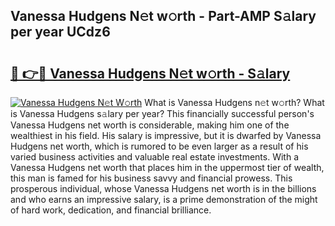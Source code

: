 ## Vanessa Hudgens N𝚎t w𝚘rth - Part-AMP S𝚊lary per year UCdz6

# <h2><a href="http://gc3475r.nevu.top/?p=Vanessa+Hudgens">🔗 👉🔴 Vanessa Hudgens N𝚎t w𝚘rth - S𝚊lary</a></h2>

[![Vanessa Hudgens N𝚎t W𝚘rth](https://i.imgur.com/Oavwk0R.jpeg)](http://gc3475r.nevu.top/?p=Vanessa+Hudgens)
What is Vanessa Hudgens n𝚎t w𝚘rth? What is Vanessa Hudgens s𝚊lary per year?
This financially successful person's Vanessa Hudgens net worth is considerable, making him one of the wealthiest in his field. His salary is impressive, but it is dwarfed by Vanessa Hudgens net worth, which is rumored to be even larger as a result of his varied business activities and valuable real estate investments. With a Vanessa Hudgens net worth that places him in the uppermost tier of wealth, this man is famed for his business savvy and financial prowess. This prosperous individual, whose Vanessa Hudgens net worth is in the billions and who earns an impressive salary, is a prime demonstration of the might of hard work, dedication, and financial brilliance.
